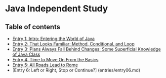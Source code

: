 # Java Independent Study


## Table of contents

+ [Entry 1: Intro: Entering the World of Java](entries/entry01.md)
+ [Entry 2: That Looks Familiar: Method, Conditional, and Loop](entries/entry02.md)
+ [Entry 3: Plans Always Fall Behind Changes: Some Superficial Knowledge of Java Class](entries/entry03.md)
+ [Entry 4: Time to Move On From the Basics](entries/entry04.md)
+ [Entry 5: All Roads Lead to Rome](entries/entry05.md)
+ [Entry 6: Left or Right, Stop or Continue?] (entries/entry06.md)


<br>
